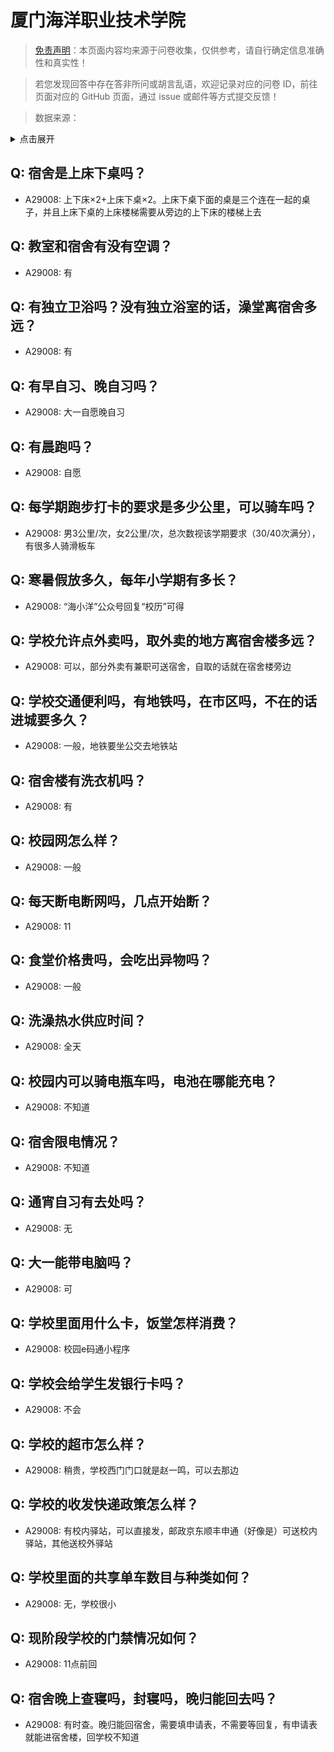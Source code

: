 # 厦门海洋职业技术学院

> [免责声明](https://colleges.chat/#_3)：本页面内容均来源于问卷收集，仅供参考，请自行确定信息准确性和真实性！

> 若您发现回答中存在答非所问或胡言乱语，欢迎记录对应的问卷 ID，前往页面对应的 GitHub 页面，通过 issue 或邮件等方式提交反馈！

> 数据来源：

<details><summary>点击展开</summary>
<ul>
<li>A29008: 匿名 (2025 年 06 月)</li>
</ul>
</details>

## Q: 宿舍是上床下桌吗？

- A29008: 上下床×2+上床下桌×2。上床下桌下面的桌是三个连在一起的桌子，并且上床下桌的上床楼梯需要从旁边的上下床的楼梯上去

## Q: 教室和宿舍有没有空调？

- A29008: 有

## Q: 有独立卫浴吗？没有独立浴室的话，澡堂离宿舍多远？

- A29008: 有

## Q: 有早自习、晚自习吗？

- A29008: 大一自愿晚自习

## Q: 有晨跑吗？

- A29008: 自愿

## Q: 每学期跑步打卡的要求是多少公里，可以骑车吗？

- A29008: 男3公里/次，女2公里/次，总次数视该学期要求（30/40次满分），有很多人骑滑板车

## Q: 寒暑假放多久，每年小学期有多长？

- A29008: “海小洋”公众号回复“校历”可得

## Q: 学校允许点外卖吗，取外卖的地方离宿舍楼多远？

- A29008: 可以，部分外卖有兼职可送宿舍，自取的话就在宿舍楼旁边

## Q: 学校交通便利吗，有地铁吗，在市区吗，不在的话进城要多久？

- A29008: 一般，地铁要坐公交去地铁站

## Q: 宿舍楼有洗衣机吗？

- A29008: 有

## Q: 校园网怎么样？

- A29008: 一般

## Q: 每天断电断网吗，几点开始断？

- A29008: 11

## Q: 食堂价格贵吗，会吃出异物吗？

- A29008: 一般

## Q: 洗澡热水供应时间？

- A29008: 全天

## Q: 校园内可以骑电瓶车吗，电池在哪能充电？

- A29008: 不知道

## Q: 宿舍限电情况？

- A29008: 不知道

## Q: 通宵自习有去处吗？

- A29008: 无

## Q: 大一能带电脑吗？

- A29008: 可

## Q: 学校里面用什么卡，饭堂怎样消费？

- A29008: 校园e码通小程序

## Q: 学校会给学生发银行卡吗？

- A29008: 不会

## Q: 学校的超市怎么样？

- A29008: 稍贵，学校西门门口就是赵一鸣，可以去那边

## Q: 学校的收发快递政策怎么样？

- A29008: 有校内驿站，可以直接发，邮政京东顺丰申通（好像是）可送校内驿站，其他送校外驿站

## Q: 学校里面的共享单车数目与种类如何？

- A29008: 无，学校很小

## Q: 现阶段学校的门禁情况如何？

- A29008: 11点前回

## Q: 宿舍晚上查寝吗，封寝吗，晚归能回去吗？

- A29008: 有时查。晚归能回宿舍，需要填申请表，不需要等回复，有申请表就能进宿舍楼，回学校不知道

